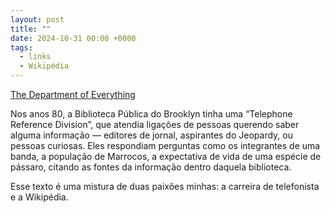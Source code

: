 ```yaml
---
layout: post
title: ""
date: 2024-10-31 00:00 +0000
tags:
  - links
  - Wikipédia
---
```


[The Department of Everything](https://hedgehogreview.com/issues/the-varieties-of-travel-experience/articles/the-department-of-everything)

Nos anos 80, a Biblioteca Pública do Brooklyn tinha uma “Telephone Reference Division”, que atendia ligações de pessoas querendo saber alguma informação — editores de jornal, aspirantes do Jeopardy, ou pessoas curiosas. Eles respondiam perguntas como os integrantes de uma banda, a população de Marrocos, a expectativa de vida de uma espécie de pássaro, citando as fontes da informação dentro daquela biblioteca.

Esse texto é uma mistura de duas paixões minhas: a carreira de telefonista e a Wikipédia.
